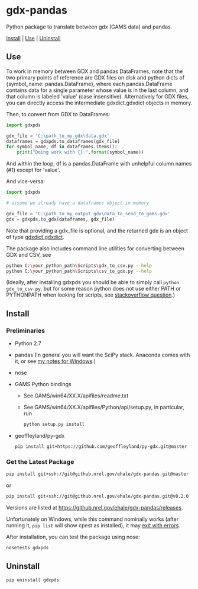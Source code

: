 gdx-pandas
==========

Python package to translate between gdx (GAMS data) and pandas.

[Install](#install) | [Use](#use) | [Uninstall](#uninstall)

## Use

To work in memory between GDX and pandas DataFrames, note that the two primary points 
of reference are GDX files on disk and python dicts of {symbol_name: pandas.DataFrame}, 
where each pandas.DataFrame contains data for a single parameter whose value is in
the last column, and that column is labeled 'value' (case insensitive). Alternatively 
for GDX files, you can directly access the intermediate gdxdict.gdxdict objects in memory.

Then, to convert from GDX to DataFrames:

```python
import gdxpds

gdx_file = 'C:\path_to_my_gdx\data.gdx'
dataframes = gdxpds.to_dataframes(gdx_file)
for symbol_name, df in dataframes.items():
    print("Doing work with {}.".format(symbol_name))
```

And within the loop, df is a pandas.DataFrame with unhelpful column names (#1) except 
for 'value'.

And vice-versa:

```python
import gdxpds

# assume we already have a dataframes object in memory

gdx_file = 'C:\path_to_my_output_gdx\data_to_send_to_gams.gdx'
gdx = gdxpds.to_gdx(dataframes, gdx_file)
```

Note that providing a gdx_file is optional, and the returned gdx is an object of type [gdxdict.gdxdict](https://github.com/geoffleyland/py-gdx/blob/master/gdxdict.py).


The package also includes command line utilities for converting between GDX and CSV, see

```bash
python C:\your_python_path\Scripts\gdx_to_csv.py --help
python C:\your_python_path\Scripts\csv_to_gdx.py --help
```

(Ideally, after installing gdxpds you should be able to simply call `python gdx_to_csv.py`, but for some reason python does not use either PATH or PYTHONPATH when looking for scripts, see [stackoverflow question](http://stackoverflow.com/q/26497032/1470262).)

## Install

### Preliminaries

- Python 2.7
- pandas (In general you will want the SciPy stack. Anaconda comes with it, or see [my notes for Windows](http://elainethale.wordpress.com/programming-notes/python-environment-set-up/).)
- nose
- GAMS Python bindings
    - See GAMS/win64/XX.X/apifiles/readme.txt
    - See GAMS/win64/XX.X/apifiles/Python/api/setup.py, in particular, run
        
        ```bash
        python setup.py install
        ```
        
- geoffleyland/py-gdx

    ```bash
    pip install git+https://github.com/geoffleyland/py-gdx.git@master
    ```

### Get the Latest Package

```bash
pip install git+ssh://git@github.nrel.gov/ehale/gdx-pandas.git@master
```

or 

```bash
pip install git+ssh://git@github.nrel.gov/ehale/gdx-pandas.git@v0.2.0
```

Versions are listed at https://github.nrel.gov/ehale/gdx-pandas/releases.

Unfortunately on Windows, while this command nominally works (after running it, `pip list` will show cpest as installed), it may [exit with errors](http://stackoverflow.com/q/23938896/1470262).

After installation, you can test the package using nose:

```bash
nosetests gdxpds
```

## Uninstall

```
pip uninstall gdxpds
```
